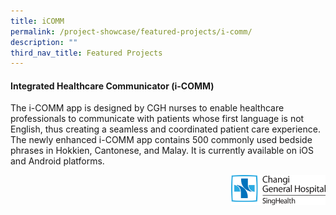 ```yaml
---
title: iCOMM
permalink: /project-showcase/featured-projects/i-comm/
description: ""
third_nav_title: Featured Projects
---
```

#### Integrated Healthcare Communicator (i-COMM)

The i-COMM app is designed by CGH nurses to enable healthcare professionals to communicate with patients whose first language is not English, thus creating a seamless and coordinated patient care experience. The newly enhanced i-COMM app contains 500 commonly used bedside phrases in Hokkien, Cantonese, and Malay. It is currently available on iOS and Android platforms.

**<img style="width:30%" src="images/Featured%20Projects/I%20COMM/I%20COMM/cgh%20logo%201.png" align="right">**
